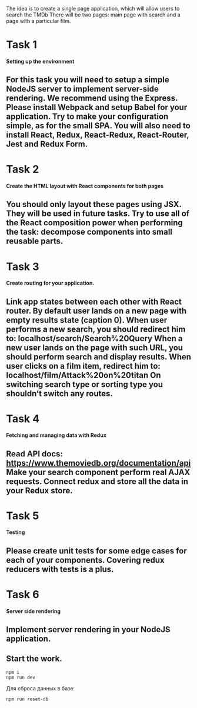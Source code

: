 The idea is to create a single page application, which will allow users to search the TMDb
There will be two pages: main page with search and a page with a particular film.

Task 1
=====================
#### Setting up the environment

For this task you will need to setup a simple NodeJS server to implement
server-side rendering. We recommend using the Express.
Please install Webpack and setup Babel for your application.
Try to make your configuration simple, as for the small SPA.
You will also need to install React, Redux, React-Redux, React-Router, Jest
and Redux Form.
---
Task 2
=================
#### Create the HTML layout with React components for both pages

You should only layout these pages using JSX. They will be used in future
tasks.
Try to use all of the React composition power when performing the task:
decompose components into small reusable parts.
---
Task 3
=================
#### Create routing for your application.

Link app states between each other with React router.
By default user lands on a new page with empty results state (caption 0).
When user performs a new search, you should redirect him to:
localhost/search/Search%20Query
When a new user lands on the page with such URL, you should perform
search and display results.
When user clicks on a film item, redirect him to:
localhost/film/Attack%20on%20titan
On switching search type or sorting type you shouldn’t switch any routes.
---

Task 4
=================
#### Fetching and managing data with Redux

Read  API docs:
https://www.themoviedb.org/documentation/api
Make your search component perform real AJAX requests.
Connect redux and store all the data in your Redux store.
---

Task 5
=================
#### Testing

Please create unit tests for some edge cases for each of your components.
Covering redux reducers with tests is a plus.
---
Task 6
=================
#### Server side rendering

Implement server rendering in your NodeJS application.
---

## Start the work.
```
npm i
npm run dev
```

Для сброса данных в базе:
```
npm run reset-db
```
